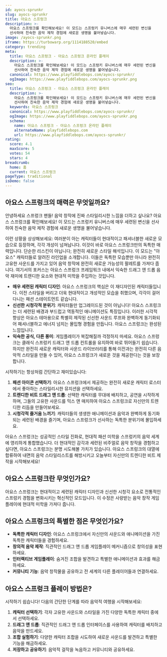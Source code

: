 ```yaml
---
id: ayocs-sprunkr
slug: ayocs-sprunkr
title: 아요스 스프렁크
description: >-
  아요스 스프렁크를 확인해보세요! 이 모드는 스프렁키 유니버스에 매우 세련된 변신을 
  선사하여 친숙한 음악 제작 경험에 새로운 생명을 불어넣습니다.
image: /ayocs-sprunkr.png
iframe: https://turbowarp.org/1114188520/embed
category: trending
meta:
  title: 아요스 스프렁크 - 아요스 스프렁크 온라인 플레이
  description: >-
    아요스 스프렁크를 확인해보세요! 이 모드는 스프렁키 유니버스에 매우 세련된 변신을 
    선사하여 친숙한 음악 제작 경험에 새로운 생명을 불어넣습니다.
  canonical: https://www.playfiddlebops.com/ayocs-sprunkr/
  ogImage: https://www.playfiddlebops.com/ayocs-sprunkr.png
seo:
  title: 아요스 스프렁크 - 아요스 스프렁크 온라인 플레이
  description: >-
    아요스 스프렁크를 확인해보세요! 이 모드는 스프렁키 유니버스에 매우 세련된 변신을 
    선사하여 친숙한 음악 제작 경험에 새로운 생명을 불어넣습니다.
  keywords: 아요스 스프렁크
  canonical: https://www.playfiddlebops.com/ayocs-sprunkr/
  ogImage: https://www.playfiddlebops.com/ayocs-sprunkr.png
  schema:
    name: 아요스 스프렁크 - 아요스 스프렁크 온라인 플레이
    alternateName: playfiddlebops.com
    url: https://www.playfiddlebops.com/ayocs-sprunkr/
rating:
  score: 4.1
  maxScore: 5
  votes: 54
  stars: 4
breadcrumb:
  home: 홈
  current: 아요스 스프렁크
pageType: traditional
isDemo: false
---
```


## 아요스 스프렁크의 매력은 무엇일까요?

안녕하세요 스프렁크 팬들! 음악 창작에 진짜 스타일리시한 느낌을 더하고 싶나요? 아요스 스프렁크를 확인해보세요! 이 모드는 스프렁키 유니버스에 매우 세련된 변신을 선사하여 친숙한 음악 제작 경험에 새로운 생명을 불어넣습니다.

이런 상황을 상상해보세요: 여러분이 아는 캐릭터들이 현대적이고 패셔너블한 새로운 모습으로 등장하며, 각각 개성이 넘쳐납니다. 이것이 바로 아요스 스프렁크만의 독특한 매력입니다. 단순한 리스킨이 아닙니다; 완전히 새로운 스타일 해석입니다. 이 모드는 "아요스" 캐릭터들로 알려진 라인업을 소개합니다. 이들은 독특한 모습뿐만 아니라 완전히 고유한 사운드를 가지고 있어 음악 창작에 완전히 새로운 가능성의 팔레트를 가져다 줍니다. 여기서의 포커스는 아요스 스프렁크 프레임워크 내에서 익숙한 드래그 앤 드롭 음악 재미에 트렌디한 요소와 현대적 미학을 주입하는 것입니다.

- **매우 세련된 캐릭터 디자인**: 아요스 스프렁크의 핵심은 이 재디자인된 캐릭터들입니다. 이전 스타일을 버리고 더욱 현대적이고 개성적인 모습을 취했으며, 각각이 걸어다니는 패션 스테이트먼트 같습니다.
- **신선한 시청각적 분위기**: 캐릭터들만 업그레이드된 것이 아닙니다! 아요스 스프렁크는 더 세련된 배경과 부드럽고 역동적인 애니메이션도 특징입니다. 이러한 시각적 향상은 아요스 테마용으로 특별히 제작된 신선한 사운드 루프와 완벽하게 동기화되어 패셔너블하고 에너지 넘치는 몰입형 경험을 만듭니다. 아요스 스프렁크는 완성된 느낌입니다.
- **익숙한 공식, 다른 풍미**: 게임플레이가 복잡해질까 걱정하지 마세요. 아요스 스프렁크는 클래식 스프렁키 드래그 앤 드롭 컨트롤을 유지하여 바로 뛰어들기 쉽습니다. 하지만 완전히 새로운 캐릭터와 사운드 라이브러리를 통해 이전과는 완전히 다른 음악적 스타일을 만들 수 있어, 아요스 스프렁크가 새로운 것을 제공한다는 것을 보장합니다.

시작하기는 항상처럼 간단하고 재미있습니다:

1. **패션 아이콘 선택하기**: 아요스 스프렁크에서 제공하는 완전히 새로운 캐릭터 로스터에서 좋아하는 스타일리시한 뮤지션을 선택하세요.
2. **트렌디한 비트 드래그 앤 드롭**: 선택한 캐릭터를 무대에 배치하고, 공연을 시작하게 하며, 그들의 고유한 사운드를 믹스 앤 매치하여 아요스 스프렁크로 자신만의 트렌디한 리듬을 만들어보세요.
3. **시청각적 즐거움 느끼기**: 캐릭터들의 생생한 애니메이션과 음악과 완벽하게 동기화되는 세련된 배경을 즐기며, 아요스 스프렁크가 선사하는 독특한 분위기에 몰입하세요.

아요스 스프렁크는 성공적인 스타일 진화로, 현대적 패션 미학을 스프렁키의 음악 세계에 영리하게 통합했습니다. 더 현대적인 감각과 세련된 비주얼로 음악 창작을 경험하고 싶다면, 아요스 스프렁크는 분명 시도해볼 가치가 있습니다. 아요스 스프렁크의 대열에 합류하여 내면의 음악 스타일리스트를 해방시키고 오늘부터 자신만의 트렌디한 비트 제작을 시작해보세요!

## 아요스 스프렁크란 무엇인가요?

아요스 스프렁크는 현대적이고 세련된 캐릭터 디자인과 신선한 시청각 요소로 전통적인 스프렁키 경험을 변화시키는 혁신적인 모드입니다. 이 수정은 사랑받는 음악 창작 게임플레이에 현대적 미학을 가져다 줍니다.

## 아요스 스프렁크의 특별한 점은 무엇인가요?

- **독특한 캐릭터 디자인**: 아요스 스프렁크에서 자신만의 사운드와 애니메이션을 가진 독특한 캐릭터들을 경험하세요.
- **창의적 음악 제작**: 직관적인 드래그 앤 드롭 게임플레이 메커니즘으로 창의성을 표현하세요.
- **인터랙티브 게임플레이**: 숨겨진 조합을 발견하고 특별한 애니메이션과 효과를 해금하세요.
- **커뮤니티 기능**: 음악 창작물을 공유하고 전 세계의 다른 플레이어들과 연결하세요.

## 아요스 스프렁크 플레이 방법은?

시작하기 쉽습니다! 다음의 간단한 단계를 따라 음악적 여행을 시작해보세요:

1. **캐릭터 선택하기**: 각자 고유한 사운드와 스타일을 가진 다양한 독특한 캐릭터 중에서 선택하세요.
2. **드래그 앤 드롭**: 직관적인 드래그 앤 드롭 인터페이스를 사용하여 캐릭터를 배치하고 음악을 만드세요.
3. **조합 실험하기**: 다양한 캐릭터 조합을 시도하여 새로운 사운드를 발견하고 특별한 기능을 해금하세요.
4. **저장하고 공유하기**: 음악적 걸작을 녹음하고 커뮤니티와 공유하세요.